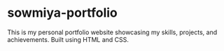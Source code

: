 # sowmiya-portfolio
This is my personal portfolio website showcasing my skills, projects, and achievements. Built using HTML and CSS.
